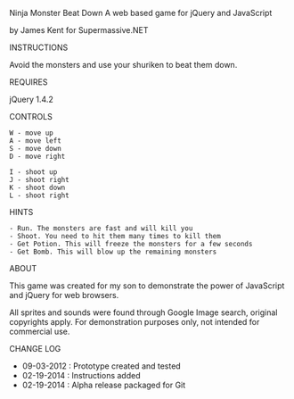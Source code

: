  Ninja Monster Beat Down
 A web based game for jQuery and JavaScript
                                                           
 by James Kent for Supermassive.NET


 INSTRUCTIONS
 
 Avoid the monsters and use your shuriken to beat them down.
 
 REQUIRES
 
 jQuery 1.4.2
 
 CONTROLS
 
	W - move up
	A - move left
	S - move down
	D - move right
	
	I - shoot up
	J - shoot right
	K - shoot down
	L - shoot right
	
 HINTS
	
	- Run. The monsters are fast and will kill you
	- Shoot. You need to hit them many times to kill them
	- Get Potion. This will freeze the monsters for a few seconds
	- Get Bomb. This will blow up the remaining monsters
 
 ABOUT
 
 This game was created for my son to demonstrate the 
 power of JavaScript and jQuery for web browsers. 
 
 All sprites and sounds were found through Google Image 
 search, original copyrights apply. For demonstration 
 purposes only, not intended for commercial use. 
  
 CHANGE LOG

 - 09-03-2012 : Prototype created and tested
 - 02-19-2014 : Instructions added
 - 02-19-2014 : Alpha release packaged for Git

